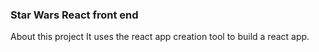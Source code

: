 ### Star Wars React front end ###

About this project
It uses the react app creation tool to build a react app. 